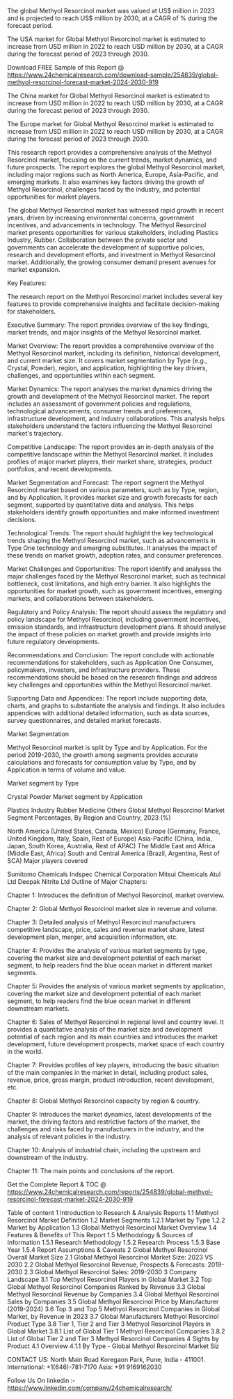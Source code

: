 The global Methyol Resorcinol market was valued at US$ million in 2023 and is projected to reach US$ million by 2030, at a CAGR of % during the forecast period.

The USA market for Global Methyol Resorcinol market is estimated to increase from USD million in 2022 to reach USD million by 2030, at a CAGR during the forecast period of 2023 through 2030.

Download FREE Sample of this Report @ https://www.24chemicalresearch.com/download-sample/254839/global-methyol-resorcinol-forecast-market-2024-2030-919

The China market for Global Methyol Resorcinol market is estimated to increase from USD million in 2022 to reach USD million by 2030, at a CAGR during the forecast period of 2023 through 2030.

The Europe market for Global Methyol Resorcinol market is estimated to increase from USD million in 2022 to reach USD million by 2030, at a CAGR during the forecast period of 2023 through 2030.

This research report provides a comprehensive analysis of the Methyol Resorcinol market, focusing on the current trends, market dynamics, and future prospects. The report explores the global Methyol Resorcinol market, including major regions such as North America, Europe, Asia-Pacific, and emerging markets. It also examines key factors driving the growth of Methyol Resorcinol, challenges faced by the industry, and potential opportunities for market players.

The global Methyol Resorcinol market has witnessed rapid growth in recent years, driven by increasing environmental concerns, government incentives, and advancements in technology. The Methyol Resorcinol market presents opportunities for various stakeholders, including Plastics Industry, Rubber. Collaboration between the private sector and governments can accelerate the development of supportive policies, research and development efforts, and investment in Methyol Resorcinol market. Additionally, the growing consumer demand present avenues for market expansion.

Key Features:

The research report on the Methyol Resorcinol market includes several key features to provide comprehensive insights and facilitate decision-making for stakeholders.

Executive Summary: The report provides overview of the key findings, market trends, and major insights of the Methyol Resorcinol market.

Market Overview: The report provides a comprehensive overview of the Methyol Resorcinol market, including its definition, historical development, and current market size. It covers market segmentation by Type (e.g., Crystal, Powder), region, and application, highlighting the key drivers, challenges, and opportunities within each segment.

Market Dynamics: The report analyses the market dynamics driving the growth and development of the Methyol Resorcinol market. The report includes an assessment of government policies and regulations, technological advancements, consumer trends and preferences, infrastructure development, and industry collaborations. This analysis helps stakeholders understand the factors influencing the Methyol Resorcinol market's trajectory.

Competitive Landscape: The report provides an in-depth analysis of the competitive landscape within the Methyol Resorcinol market. It includes profiles of major market players, their market share, strategies, product portfolios, and recent developments.

Market Segmentation and Forecast: The report segment the Methyol Resorcinol market based on various parameters, such as by Type, region, and by Application. It provides market size and growth forecasts for each segment, supported by quantitative data and analysis. This helps stakeholders identify growth opportunities and make informed investment decisions.

Technological Trends: The report should highlight the key technological trends shaping the Methyol Resorcinol market, such as advancements in Type One technology and emerging substitutes. It analyses the impact of these trends on market growth, adoption rates, and consumer preferences.

Market Challenges and Opportunities: The report identify and analyses the major challenges faced by the Methyol Resorcinol market, such as technical bottleneck, cost limitations, and high entry barrier. It also highlights the opportunities for market growth, such as government incentives, emerging markets, and collaborations between stakeholders.

Regulatory and Policy Analysis: The report should assess the regulatory and policy landscape for Methyol Resorcinol, including government incentives, emission standards, and infrastructure development plans. It should analyse the impact of these policies on market growth and provide insights into future regulatory developments.

Recommendations and Conclusion: The report conclude with actionable recommendations for stakeholders, such as Application One Consumer, policymakers, investors, and infrastructure providers. These recommendations should be based on the research findings and address key challenges and opportunities within the Methyol Resorcinol market.

Supporting Data and Appendices: The report include supporting data, charts, and graphs to substantiate the analysis and findings. It also includes appendices with additional detailed information, such as data sources, survey questionnaires, and detailed market forecasts.

Market Segmentation

Methyol Resorcinol market is split by Type and by Application. For the period 2019-2030, the growth among segments provides accurate calculations and forecasts for consumption value by Type, and by Application in terms of volume and value.

Market segment by Type

Crystal
Powder
Market segment by Application

Plastics Industry
Rubber
Medicine
Others
Global Methyol Resorcinol Market Segment Percentages, By Region and Country, 2023 (%)

North America (United States, Canada, Mexico)
Europe (Germany, France, United Kingdom, Italy, Spain, Rest of Europe)
Asia-Pacific (China, India, Japan, South Korea, Australia, Rest of APAC)
The Middle East and Africa (Middle East, Africa)
South and Central America (Brazil, Argentina, Rest of SCA)
Major players covered

Sumitomo Chemicals
Indspec Chemical Corporation
Mitsui Chemicals
Atul Ltd
Deepak Nitrite Ltd
Outline of Major Chapters:

Chapter 1: Introduces the definition of Methyol Resorcinol, market overview.

Chapter 2: Global Methyol Resorcinol market size in revenue and volume.

Chapter 3: Detailed analysis of Methyol Resorcinol manufacturers competitive landscape, price, sales and revenue market share, latest development plan, merger, and acquisition information, etc.

Chapter 4: Provides the analysis of various market segments by type, covering the market size and development potential of each market segment, to help readers find the blue ocean market in different market segments.

Chapter 5: Provides the analysis of various market segments by application, covering the market size and development potential of each market segment, to help readers find the blue ocean market in different downstream markets.

Chapter 6: Sales of Methyol Resorcinol in regional level and country level. It provides a quantitative analysis of the market size and development potential of each region and its main countries and introduces the market development, future development prospects, market space of each country in the world.

Chapter 7: Provides profiles of key players, introducing the basic situation of the main companies in the market in detail, including product sales, revenue, price, gross margin, product introduction, recent development, etc.

Chapter 8: Global Methyol Resorcinol capacity by region & country.

Chapter 9: Introduces the market dynamics, latest developments of the market, the driving factors and restrictive factors of the market, the challenges and risks faced by manufacturers in the industry, and the analysis of relevant policies in the industry.

Chapter 10: Analysis of industrial chain, including the upstream and downstream of the industry.

Chapter 11: The main points and conclusions of the report.

Get the Complete Report & TOC @ https://www.24chemicalresearch.com/reports/254839/global-methyol-resorcinol-forecast-market-2024-2030-919

Table of content
1 Introduction to Research & Analysis Reports
1.1 Methyol Resorcinol Market Definition
1.2 Market Segments
1.2.1 Market by Type
1.2.2 Market by Application
1.3 Global Methyol Resorcinol Market Overview
1.4 Features & Benefits of This Report
1.5 Methodology & Sources of Information
1.5.1 Research Methodology
1.5.2 Research Process
1.5.3 Base Year
1.5.4 Report Assumptions & Caveats
2 Global Methyol Resorcinol Overall Market Size
2.1 Global Methyol Resorcinol Market Size: 2023 VS 2030
2.2 Global Methyol Resorcinol Revenue, Prospects & Forecasts: 2019-2030
2.3 Global Methyol Resorcinol Sales: 2019-2030
3 Company Landscape
3.1 Top Methyol Resorcinol Players in Global Market
3.2 Top Global Methyol Resorcinol Companies Ranked by Revenue
3.3 Global Methyol Resorcinol Revenue by Companies
3.4 Global Methyol Resorcinol Sales by Companies
3.5 Global Methyol Resorcinol Price by Manufacturer (2019-2024)
3.6 Top 3 and Top 5 Methyol Resorcinol Companies in Global Market, by Revenue in 2023
3.7 Global Manufacturers Methyol Resorcinol Product Type
3.8 Tier 1, Tier 2 and Tier 3 Methyol Resorcinol Players in Global Market
3.8.1 List of Global Tier 1 Methyol Resorcinol Companies
3.8.2 List of Global Tier 2 and Tier 3 Methyol Resorcinol Companies
4 Sights by Product
4.1 Overview
4.1.1 By Type - Global Methyol Resorcinol Market Siz

CONTACT US:
North Main Road Koregaon Park, Pune, India - 411001.
International: +1(646)-781-7170
Asia: +91 9169162030

Follow Us On linkedin :- https://www.linkedin.com/company/24chemicalresearch/
